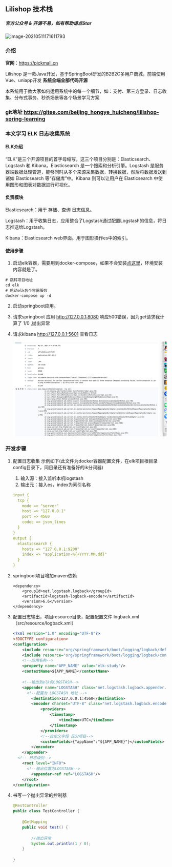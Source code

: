 ## Lilishop 技术栈

##### 官方公众号 & 开源不易，如有帮助请点Star
![image-20210511171611793](https://pickmall.cn/assets/imgs/h5-qrcode.png)




### 介绍

**官网**：https://pickmall.cn

Lilishop 是一款Java开发，基于SpringBoot研发的B2B2C多用户商城，前端使用 Vue、uniapp开发 **系统全端全部代码开源**

本系统用于教大家如何运用系统中的每一个细节，如：支付、第三方登录、日志收集、分布式事务、秒杀场景等各个场景学习方案



###  git地址 https://gitee.com/beijing_hongye_huicheng/lilishop-spring-learning

### 本文学习 ELK 日志收集系统



#### ELK介绍
“ELK”是三个开源项目的首字母缩写，这三个项目分别是：Elasticsearch、Logstash 和 Kibana。Elasticsearch 是一个搜索和分析引擎。Logstash 是服务器端数据处理管道，能够同时从多个来源采集数据，转换数据，然后将数据发送到诸如 Elasticsearch 等“存储库”中。Kibana 则可以让用户在 Elasticsearch 中使用图形和图表对数据进行可视化。

#### 负责模块

Elasticsearch：用于 存储、查询 日志信息。

Logstash：用于收集日志，应用整合了Logstash通过配置Logstash的信息，将日志推送给Logstash。

Kibana：Elasticsearch web界面。用于图形操作es中的索引。

#### 使用步骤

1. 启动elk容器，需要用到docker-compose，如果不会安装[点这里](https://docs.pickmall.cn/deploy/%E4%B8%80%E9%94%AE%E9%83%A8%E7%BD%B2.html)，环境安装内容就是了。
```shell
# 跳转项目地址
cd elk
# 启动elk各个容器服务
docker-compose up -d
```


2. 启动springboot应用。

3. 请求springboot 应用   http://127.0.0.1:8080 响应500错误，因为get请求我计算了 1/0 ,抛出异常

4. 请求kibana http://127.0.0.1:5601 查看日志

   ![image-20210531144836359](./images/image-20210531144836359.png)





### 开发步骤

1. 配置日志收集 示例如下(此文件为docker容器配置文件，在elk项目根目录 config目录下，同目录还有准备好的ik分词器)

   1. 输入源：接入监听本机logstash
   2. 输出元：接入es，index为索引名称

   ```yml
   input {
     tcp {
       mode => "server"
       host => "127.0.0.1"
       port => 4560
       codec => json_lines
     }
   }
   output {
     elasticsearch {
       hosts => "127.0.0.1:9200"
       index => "application-%{+YYYY.MM.dd}"
     }
   }
   ```

2. springboot项目增加maven依赖
   ```
   <dependency>
       <groupId>net.logstash.logback</groupId>
       <artifactId>logstash-logback-encoder</artifactId>
       <version>6.6</version>
   </dependency>
   ```


3. 配置日志输出，项目resource目录，配置配置文件 logback.xml （src/resource/logback.xml）

   ```xml
   <?xml version="1.0" encoding="UTF-8"?>
   <!DOCTYPE configuration>
   <configuration>
       <include resource="org/springframework/boot/logging/logback/defaults.xml"/>
       <include resource="org/springframework/boot/logging/logback/console-appender.xml"/>
       <!--应用名称-->
       <property name="APP_NAME" value="elk-study"/>
       <contextName>${APP_NAME}</contextName>
   
       <!--输出到elk的LOGSTASH-->
       <appender name="LOGSTASH" class="net.logstash.logback.appender.LogstashTcpSocketAppender">
         <!--配置为 LOGSTASH 地址 -->
           <destination>127.0.0.1:4560</destination>
           <encoder charset="UTF-8" class="net.logstash.logback.encoder.LogstashEncoder">
               <providers>
                   <timestamp>
                       <timeZone>UTC</timeZone>
                   </timestamp>
               </providers>
               <!--自定义字段 区分项目-->
               <customFields>{"appName":"${APP_NAME}"}</customFields>
           </encoder>
       </appender>
     <!-- 日志级别-->
       <root level="INFO">
         <!--输出位置为LOGSTASH-->
           <appender-ref ref="LOGSTASH"/>
       </root>
   </configuration>
   ```

4. 书写一个抛出异常的控制器

   ```java
   @RestController
   public class TestController {
   
       @GetMapping
       public void test() {
   
           //抛出异常
           System.out.println(1 / 0);
       }
   
   }
   ```

